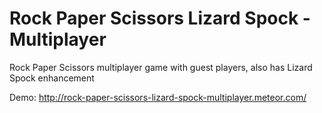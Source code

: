 # Rock Paper Scissors Lizard Spock - Multiplayer

Rock Paper Scissors multiplayer game with guest players, also has Lizard Spock enhancement

Demo: http://rock-paper-scissors-lizard-spock-multiplayer.meteor.com/